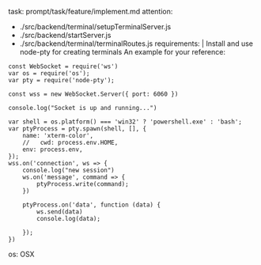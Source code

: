task: prompt/task/feature/implement.md
attention:
  - ./src/backend/terminal/setupTerminalServer.js
  - ./src/backend/startServer.js
  - ./src/backend/terminal/terminalRoutes.js
requirements: |
  Install and use node-pty for creating terminals
  An example for your reference:
  ```
  const WebSocket = require('ws')
  var os = require('os');
  var pty = require('node-pty');

  const wss = new WebSocket.Server({ port: 6060 })

  console.log("Socket is up and running...")

  var shell = os.platform() === 'win32' ? 'powershell.exe' : 'bash';
  var ptyProcess = pty.spawn(shell, [], {
      name: 'xterm-color',
      //   cwd: process.env.HOME,
      env: process.env,
  });
  wss.on('connection', ws => {
      console.log("new session")
      ws.on('message', command => {
          ptyProcess.write(command);
      })

      ptyProcess.on('data', function (data) {
          ws.send(data)
          console.log(data);

      });
  })
  ```
os: OSX
